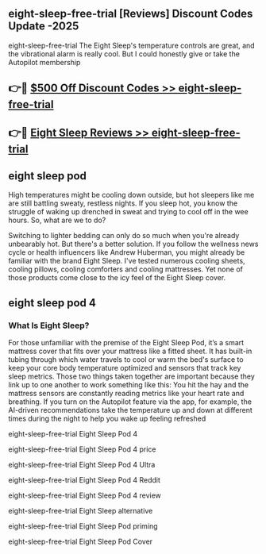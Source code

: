 ## eight-sleep-free-trial [Reviews​] Discount Codes Update -2025

eight-sleep-free-trial The Eight Sleep's temperature controls are great, and the vibrational alarm is really cool. But I could honestly give or take the Autopilot membership

## 👉🔴 [$500 Off Discount Codes >> eight-sleep-free-trial](http://download.freeplayer.one?title=eight-sleep-free-trial&ref=18-ES)

## 👉🔴 [Eight Sleep Reviews >> eight-sleep-free-trial](http://download.freeplayer.one?title=eight-sleep-free-trial&ref=18-ES)

## eight sleep pod

High temperatures might be cooling down outside, but hot sleepers like me are still battling sweaty, restless nights. If you sleep hot, you know the struggle of waking up drenched in sweat and trying to cool off in the wee hours. So, what are we to do?

Switching to lighter bedding can only do so much when you're already unbearably hot. But there's a better solution. If you follow the wellness news cycle or health influencers like Andrew Huberman, you might already be familiar with the brand Eight Sleep. I've tested numerous cooling sheets, cooling pillows, cooling comforters and cooling mattresses. Yet none of those products come close to the icy feel of the Eight Sleep cover.

## eight sleep pod 4

### What Is Eight Sleep?

For those unfamiliar with the premise of the Eight Sleep Pod, it’s a smart mattress cover that fits over your mattress like a fitted sheet. It has built-in tubing through which water travels to cool or warm the bed's surface to keep your core body temperature optimized and sensors that track key sleep metrics. Those two things taken together are important because they link up to one another to work something like this: You hit the hay and the mattress sensors are constantly reading metrics like your heart rate and breathing. If you turn on the Autopilot feature via the app, for example, the AI-driven recommendations take the temperature up and down at different times during the night to help you wake up feeling refreshed

eight-sleep-free-trial Eight Sleep Pod 4

eight-sleep-free-trial Eight Sleep Pod 4 price

eight-sleep-free-trial Eight Sleep Pod 4 Ultra

eight-sleep-free-trial Eight Sleep Pod 4 Reddit

eight-sleep-free-trial Eight Sleep Pod 4 review

eight-sleep-free-trial Eight Sleep alternative

eight-sleep-free-trial Eight Sleep Pod priming

eight-sleep-free-trial Eight Sleep Pod Cover